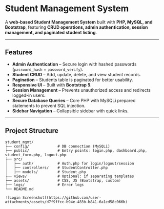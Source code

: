 # Student Management System

A **web-based Student Management System** built with **PHP, MySQL, and Bootstrap**, featuring **CRUD operations, admin authentication, session management, and paginated student listing**.

---

## Features

- **Admin Authentication** – Secure login with hashed passwords (`password_hash` + `password_verify`).  
- **Student CRUD** – Add, update, delete, and view student records.  
- **Pagination** – Students table is paginated for better usability.  
- **Responsive UI** – Built with **Bootstrap 5**.  
- **Session Management** – Prevents unauthorized access and redirects logged-in users.  
- **Secure Database Queries** – Core PHP with MySQLi prepared statements to prevent SQL injection.  
- **Sidebar Navigation** – Collapsible sidebar with quick links.  

---

## Project Structure

```text
student_mgmt/
├── config/             # DB connection (MySQLi)
├── public/             # Entry points: login.php, dashboard.php, student_form.php, logout.php
├── src/
│   ├── auth/           # Auth.php for login/logout/session
│   ├── controllers/    # StudentController.php
│   ├── models/         # Student.php
├── views/              # Optional: if separating templates
├── assets/             # CSS, JS (Bootstrap, custom)
├── logs/               # Error logs
└── README.md

![Login Screenshot](https://github.com/user-attachments/assets/d7f9ffcc-b94e-483b-b841-6a1ed58c066b)


